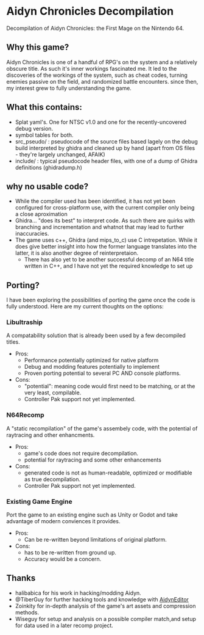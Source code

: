 # Aidyn Chronicles Decompilation
 Decompilation of Aidyn Chronicles: the First Mage on the Nintendo 64.

## Why this game?
Aidyn Chronicles is one of a handful of RPG's on the system and a relatively obscure title. As such it's inner workings fascinated me. It led to the discoveries of the workings of the system, such as cheat codes, turning enemies passive on the field, and randomized battle encounters. since then, my interest grew to fully understanding the game.

## What this contains:
- Splat yaml's. One for NTSC v1.0 and one for the recently-uncovered debug version.
- symbol tables for both.
- src_pseudo/ : pseudocode of the source files based lagely on the debug build interpreted by ghidra and cleaned up by hand (apart from OS files - they're largely unchanged, AFAIK)
- include/ : typical pseudocode header files, with one of a dump of Ghidra definitions (ghidradump.h)


## why no usable code?
- While the compiler used has been identified, it has not yet been configured for cross-platform use, with the current compiler only being a close aproximation
- Ghidra... "does its best" to interpret code. As such there are quirks with branching and incrementation and whatnot that may lead to further inaccuracies.
- The game uses c++, Ghidra (and mips_to_c) use C intrepetation. While it does give better insight into how the former language translates into the latter, it is also another degree of reinterpretaion.
  - There has also yet to be another successful decomp of an N64 title written in C++, and I have not yet the required knowledge to set up

## Porting?
I have been exploring the possibilities of porting the game once the code is fully understood. Here are my current thoughts on the options:
### Libultraship
A compatability solution that is already been used by a few decompiled titles. 
- Pros:
  - Performance potentially optimized for native platform
  - Debug and modding features potentially to implement
  - Proven porting potential to several PC AND console platforms.
- Cons:
  - "potential": meaning code would first need to be matching, or at the very least, compilable.
  - Controller Pak support not yet implemented.
### N64Recomp
A "static recompilation" of the game's assembely code, with the potential of raytracing and other enhancments.
- Pros:
  - game's code does not require decompilation.
  - potential for raytracing and some other enhancements
- Cons:
  - generated code is not as human-readable, optimized or modifiable as true decompilation.
  - Controller Pak support not yet implemented.
### Existing Game Engine
Port the game to an existing engine such as Unity or Godot and take advantage of modern conviences it provides.
- Pros:
  - Can be re-written beyond limitations of original platform.
- Cons:
  - has to be re-written from ground up.
  - Accuracy would be a concern.

## Thanks
- halibabica for his work in hacking/modding Aidyn.
- @TiberGuy for further hacking tools and knowledge with [AidynEditor](https://github.com/TiberGuy/AidynEditor)
- Zoinkity for in-depth analysis of the game's art assets and compression methods.
- Wiseguy for setup and analysis on a possible compiler match,and setup for data used in a later recomp project.
